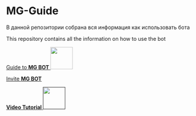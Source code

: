 # MG-Guide
В данной репозитории собрана вся информация как использовать бота

This repository contains all the information on how to use the bot

[Guide to **MG BOT**   <img style="width:60px" src="https://media.discordapp.net/attachments/980306743731052609/980314189929271316/GuideTable.png">](https://github.com/noreplyMG/MG-Guide/wiki)

[Invite **MG BOT**   ](https://discord.com/oauth2/authorize?client_id=961235659773845594&permissions=8&scope=bot%20applications.commands)

[**Video Tutorial**   <img style="width:60px" src="https://media.discordapp.net/attachments/980306743731052609/980314209910931466/TutorialTable.png">]()
